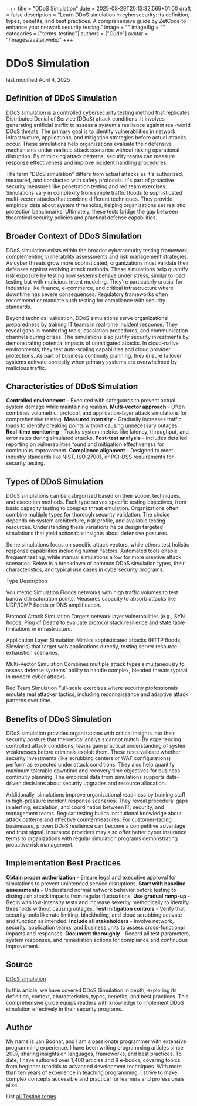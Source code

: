 +++
title = "DDoS Simulation"
date = 2025-08-29T20:13:32.569+01:00
draft = false
description = "Learn DDoS simulation in cybersecurity: its definition, types, benefits, and best practices. A comprehensive guide by ZetCode to enhance your network security testing."
image = ""
imageBig = ""
categories = ["terms-testing"]
authors = ["Cude"]
avatar = "/images/avatar.webp"
+++

# DDoS Simulation

last modified April 4, 2025

## Definition of DDoS Simulation

DDoS simulation is a controlled cybersecurity testing method that replicates 
Distributed Denial of Service (DDoS) attack conditions. It involves generating 
artificial traffic to assess a system's resilience against real-world DDoS 
threats. The primary goal is to identify vulnerabilities in network 
infrastructure, applications, and mitigation strategies before actual attacks 
occur. These simulations help organizations evaluate their defensive mechanisms 
under realistic attack scenarios without risking operational disruption. By 
mimicking attack patterns, security teams can measure response effectiveness 
and improve incident handling procedures.

The term "DDoS simulation" differs from actual attacks as it's authorized, 
measured, and conducted with safety protocols. It's part of proactive security 
measures like penetration testing and red team exercises. Simulations vary in 
complexity from simple traffic floods to sophisticated multi-vector attacks 
that combine different techniques. They provide empirical data about system 
thresholds, helping organizations set realistic protection benchmarks. 
Ultimately, these tests bridge the gap between theoretical security policies 
and practical defense capabilities.

## Broader Context of DDoS Simulation

DDoS simulation exists within the broader cybersecurity testing framework, 
complementing vulnerability assessments and risk management strategies. As cyber 
threats grow more sophisticated, organizations must validate their defenses 
against evolving attack methods. These simulations help quantify risk exposure 
by testing how systems behave under stress, similar to load testing but with 
malicious intent modeling. They're particularly crucial for industries like 
finance, e-commerce, and critical infrastructure where downtime has severe 
consequences. Regulatory frameworks often recommend or mandate such testing for 
compliance with security standards.

Beyond technical validation, DDoS simulations serve organizational preparedness 
by training IT teams in real-time incident response. They reveal gaps in 
monitoring tools, escalation procedures, and communication channels during 
crises. The simulations also justify security investments by demonstrating 
potential impacts of unmitigated attacks. In cloud-native environments, they 
test auto-scaling capabilities and cloud provider protections. As part of 
business continuity planning, they ensure failover systems activate correctly 
when primary systems are overwhelmed by malicious traffic.

## Characteristics of DDoS Simulation

**Controlled environment** - Executed with safeguards to 
prevent actual system damage while maintaining realism.
**Multi-vector approach** - Often combines volumetric, 
protocol, and application-layer attack simulations for comprehensive testing.
**Measured intensity** - Gradually increases traffic loads to 
identify breaking points without causing unnecessary outages.
**Real-time monitoring** - Tracks system metrics like latency, 
throughput, and error rates during simulated attacks.
**Post-test analysis** - Includes detailed reporting on 
vulnerabilities found and mitigation effectiveness for continuous improvement.
**Compliance alignment** - Designed to meet industry 
standards like NIST, ISO 27001, or PCI-DSS requirements for security testing.

## Types of DDoS Simulation

DDoS simulations can be categorized based on their scope, techniques, and 
execution methods. Each type serves specific testing objectives, from basic 
capacity testing to complex threat emulation. Organizations often combine 
multiple types for thorough security validation. The choice depends on system 
architecture, risk profile, and available testing resources. Understanding these 
variations helps design targeted simulations that yield actionable insights 
about defensive postures.

Some simulations focus on specific attack vectors, while others test holistic 
response capabilities including human factors. Automated tools enable frequent 
testing, while manual simulations allow for more creative attack scenarios. 
Below is a breakdown of common DDoS simulation types, their characteristics, 
and typical use cases in cybersecurity programs.

Type
Description

Volumetric Simulation
Floods networks with high traffic volumes to test bandwidth saturation 
points. Measures capacity to absorb attacks like UDP/ICMP floods or DNS 
amplification.

Protocol Attack Simulation
Targets network layer vulnerabilities (e.g., SYN floods, Ping of Death) to 
evaluate protocol stack resilience and state table limitations in 
infrastructure.

Application Layer Simulation
Mimics sophisticated attacks (HTTP floods, Slowloris) that target web 
applications directly, testing server resource exhaustion scenarios.

Multi-Vector Simulation
Combines multiple attack types simultaneously to assess defense systems' 
ability to handle complex, blended threats typical in modern cyber attacks.

Red Team Simulation
Full-scale exercises where security professionals emulate real attacker 
tactics, including reconnaissance and adaptive attack patterns over time.

## Benefits of DDoS Simulation

DDoS simulation provides organizations with critical insights into their 
security posture that theoretical analysis cannot match. By experiencing 
controlled attack conditions, teams gain practical understanding of system 
weaknesses before criminals exploit them. These tests validate whether security 
investments (like scrubbing centers or WAF configurations) perform as expected 
under attack conditions. They also help quantify maximum tolerable downtime and 
recovery time objectives for business continuity planning. The empirical data 
from simulations supports data-driven decisions about security upgrades and 
resource allocation.

Additionally, simulations improve organizational readiness by training staff in 
high-pressure incident response scenarios. They reveal procedural gaps in 
alerting, escalation, and coordination between IT, security, and management 
teams. Regular testing builds institutional knowledge about attack patterns and 
effective countermeasures. For customer-facing businesses, proven DDoS 
resilience can become a competitive advantage and trust signal. Insurance 
providers may also offer better cyber insurance terms to organizations with 
regular simulation programs demonstrating proactive risk management.

## Implementation Best Practices

**Obtain proper authorization** - Ensure legal and executive 
approval for simulations to prevent unintended service disruptions.
**Start with baseline assessments** - Understand normal 
network behavior before testing to distinguish attack impacts from regular 
fluctuations.
**Use gradual ramp-up** - Begin with low-intensity tests and 
increase severity methodically to identify thresholds without causing outages.
**Test mitigation controls** - Verify that security tools like 
rate limiting, blackholing, and cloud scrubbing activate and function as 
intended.
**Include all stakeholders** - Involve network, security, 
application teams, and business units to assess cross-functional impacts and 
responses.
**Document thoroughly** - Record all test parameters, system 
responses, and remediation actions for compliance and continuous improvement.

## Source

[DDoS simulation](https://en.wikipedia.org/wiki/DDoS_simulation)

In this article, we have covered DDoS Simulation in depth, exploring its 
definition, context, characteristics, types, benefits, and best practices. This 
comprehensive guide equips readers with knowledge to implement DDoS simulation 
effectively in their security programs.

## Author

My name is Jan Bodnar, and I am a passionate programmer with extensive 
programming experience. I have been writing programming articles since 2007, 
sharing insights on languages, frameworks, and best practices. To date, I have 
authored over 1,400 articles and 8 e-books, covering topics from beginner 
tutorials to advanced development techniques. With more than ten years of 
experience in teaching programming, I strive to make complex concepts accessible 
and practical for learners and professionals alike.

List [all Testing terms](/all/#terms-test).